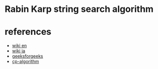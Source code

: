 # Rabin Karp string search algorithm 



# references
- [wiki en](https://en.wikipedia.org/wiki/Rabin%E2%80%93Karp_algorithm)
- [wiki ja](https://ja.wikipedia.org/wiki/%E3%83%A9%E3%83%93%E3%83%B3-%E3%82%AB%E3%83%BC%E3%83%97%E6%96%87%E5%AD%97%E5%88%97%E6%A4%9C%E7%B4%A2%E3%82%A2%E3%83%AB%E3%82%B4%E3%83%AA%E3%82%BA%E3%83%A0)
- [geeksforgeeks](https://www.geeksforgeeks.org/rabin-karp-algorithm-for-pattern-searching/)
- [cp-algorithm](https://cp-algorithms.com/string/rabin-karp.html)
